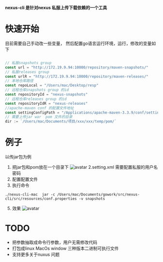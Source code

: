 **nexus-cli  是针对nexus 私服上传下载依赖的一个工具**

# 快速开始
目前需要自己手动改一些变量， 然后配置go语言运行环境，运行，修改的变量如下
```go

// 私服snapshots group
const url = "http://172.19.9.94:10000/repository/maven-snapshots/"
// 私服releases group
const urlR = "http://172.19.9.94:10000/repository/maven-releases/"
// 本地仓库路径
const repoLocal = "/Users/mac/Desktop/resp"
// 远程仓库snapshots group 的id
const repositoryId = "nexus-snapshots"
// 远程仓库releases group 的id
const repositoryIdR = "nexus-releases"
//apache-maven conf 的配置文件地址
const settingConfigPath = "/Applications/apache-maven-3.3.9/conf/settings_sh_sunline.xml"
// 需要上传jar war  pom 文件的目录
dir := `/Users/mac/Documents/项目/xxx/xxx/temp/pom/`
```
# 例子
以传jar包为例
1. 把jar包和pom放在一个目录下
![avatar](https://images.gitee.com/uploads/images/2020/0511/175012_e4b76aee_1894834.jpeg)
2.setting.xml 需要配置私服的用户名密码
3. 配置配置文件
4. 执行命令
```shell
./nexus-cli-mac  jar -c /Users/mac/Documents/gowork/src/nexus-cli/src/resources/conf.properties -v snapshots
```
5. 效果
![avatar](https://images.gitee.com/uploads/images/2020/0511/175158_5c1c04b9_1894834.jpeg)
# TODO 
-   把参数抽取成命令行参数，用户无需修改代码
-   打包成linux MacOs window 三种版本二进制可执行文件
-   支持更多关于nuxus 问题